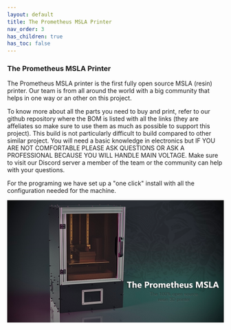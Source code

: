 ```yaml
---
layout: default
title: The Prometheus MSLA Printer
nav_order: 3
has_children: true
has_toc: false
---
```

<h3>The Prometheus MSLA Printer</h3>
<p>The Prometheus MSLA printer is the first fully open source MSLA (resin) printer. Our team is from all around the world with a big community that helps in one way or an other on this project.</p>

<p>To know more about all the parts you need to buy and print, refer to our github repository where the BOM is listed with all the links (they are affeliates so make sure to use them as much as possible to support this project). This build is not particularly difficult to build compared to other similar project. You will need a basic knowledge in electronics but IF YOU ARE NOT COMFORTABLE PLEASE ASK QUESTIONS OR ASK A PROFESSIONAL BECAUSE YOU WILL HANDLE MAIN VOLTAGE. Make sure to visit our Discord server a member of the team or the community can help with your questions.</p>

For the programing we have set up a "one click" install with all the configuration needed for the machine.</p>

![](./images/MainHeadRender.png)